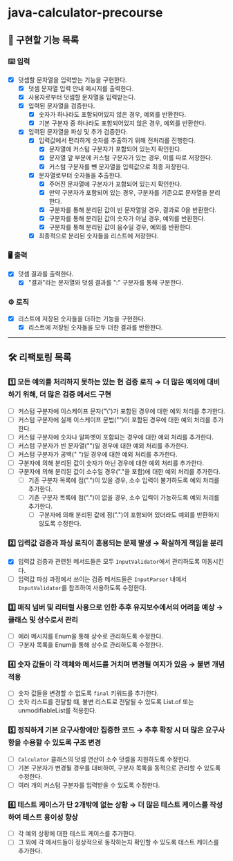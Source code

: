 # java-calculator-precourse

## 🚀 구현할 기능 목록 

### ⌨️ 입력

- [x] 덧셈할 문자열을 입력받는 기능을 구현한다.
  - [x] 덧셈 문자열 입력 안내 메시지를 출력한다.
  - [x] 사용자로부터 덧셈할 문자열을 입력받는다.
  - [x] 입력된 문자열을 검증한다.
    - [x] 숫자가 하나라도 포함되어있지 않은 경우, 예외를 반환한다.
    - [x] 기본 구분자 중 하나라도 포함되어있지 않은 경우, 예외를 반환한다.
  - [x] 입력된 문자열을 파싱 및 추가 검증한다.
    - [x] 입력값에서 편리하게 숫자를 추출하기 위해 전처리를 진행한다.
      - [x] 문자열에 커스텀 구분자가 포함되어 있는지 확인한다.
      - [x] 문자열 앞 부분에 커스텀 구분자가 있는 경우, 이를 따로 저장한다.
      - [x] 커스텀 구분자를 뺸 문자열을 입력값으로 최종 저장한다.
    - [x] 문자열로부터 숫자들을 추출한다.
      - [x] 주어진 문자열에 구분자가 포함되어 있는지 확인한다.
      - [x] 만약 구분자가 포함되어 있는 경우, 구분자를 기준으로 문자열을 분리한다.
      - [x] 구분자를 통해 분리된 값이 빈 문자열일 경우, 결과로 0을 반환한다.
      - [x] 구분자를 통해 분리된 값이 숫자가 아닐 경우, 예외를 반환한다.
      - [x] 구분자를 통해 분리된 값이 음수일 경우, 예외를 반환한다.
    - [x] 최종적으로 분리된 숫자들을 리스트에 저장한다.

### 🖥 출력

- [x] 덧셈 결과를 출력한다.
  - [x] "결과"라는 문자열와 덧셈 결과를 ":" 구분자를 통해 구분한다.

### ⚙️ 로직

- [x] 리스트에 저장된 숫자들을 더하는 기능을 구현한다.
  - [x] 리스트에 저장된 숫자들을 모두 더한 결과를 반환한다.

---

## 🛠️ 리팩토링 목록

### 1️⃣ 모든 예외를 처리하지 못하는 있는 현 검증 로직 → 더 많은 예외에 대비하기 위해, 더 많은 검증 메서드 구현

- [ ] 커스텀 구분자에 이스케이프 문자("\\")가 포함된 경우에 대한 예외 처리를 추가한다.
- [ ] 커스텀 구분자에 실제 이스케이프 문법("\")이 포함된 경우에 대한 예외 처리를 추가한다.
- [ ] 커스텀 구분자에 숫자나 알파벳이 포함되는 경우에 대한 예외 처리를 추가한다.
- [ ] 커스텀 구분자가 빈 문자열("")일 경우에 대한 예외 처리를 추가한다.
- [ ] 커스텀 구분자가 공백(" ")일 경우에 대한 예외 처리를 추가한다.
- [ ] 구분자에 의해 분리된 값이 숫자가 아닌 경우에 대한 예외 처리를 추가한다.
- [ ] 구분자에 의해 분리된 값이 소수일 경우("."을 포함)에 대한 예외 처리를 추가한다.
  - [ ] 기존 구분자 목록에 점(".")이 있을 경우, 소수 입력이 불가하도록 예외 처리를 추가한다.
  - [ ] 기존 구분자 목록에 점(".")이 없을 경우, 소수 입력이 가능하도록 예외 처리를 추가한다.
    - [ ] 구분자에 의해 분리된 값에 점(".")이 포함되어 있더라도 예외를 반환하지 않도록 수정한다.

### 2️⃣ 입력값 검증과 파싱 로직이 혼용되는 문제 발생 → 확실하게 책임을 분리

- [x] 입력값 검증과 관련된 메서드들은 모두 `InputValidator`에서 관리하도록 이동시킨다.
- [ ] 입력값 파싱 과정에서 쓰이는 검증 메서드들은 `InputParser` 내에서 `InputValidator`를 참조하여 사용하도록 수정한다.

### 3️⃣ 매직 넘버 및 리터럴 사용으로 인한 추후 유지보수에서의 어려움 예상 → 클래스 및 상수로서 관리

- [ ] 에러 메시지를 Enum을 통해 상수로 관리하도록 수정한다.
- [ ] 구분자 목록을 Enum을 통해 상수로 관리하도록 수정한다.

### 4️⃣ 숫자 값들이 각 객체와 메서드를 거치며 변경될 여지가 있음 → 불변 개념 적용

- [ ] 숫자 값들을 변경할 수 없도록 `final` 키워드를 추가한다.
- [ ] 숫자 리스트를 전달할 떄, 불변 리스트로 전달될 수 있도록 List.of 또는 unmodifiableList를 적용한다.

### 5️⃣ 정직하게 기본 요구사항에만 집중한 코드 → 추후 확장 시 더 많은 요구사항을 수용할 수 있도록 구조 변경

- [ ] `Calculator` 클래스의 덧셈 연산이 소수 덧셈을 지원하도록 수정한다.
- [ ] 기본 구분자가 변경될 경우를 대비하여, 구분자 목록을 동적으로 관리할 수 있도록 수정한다.
- [ ] 여러 개의 커스텀 구분자를 입력받을 수 있도록 수정한다.

### 6️⃣ 테스트 케이스가 단 2개밖에 없는 상황 → 더 많은 테스트 케이스를 작성하여 테스트 용이성 향상

- [ ] 각 예외 상황에 대한 테스트 케이스를 추가한다.
- [ ] 그 외에 각 메서드들이 정상적으로 동작하는지 확인할 수 있도록 테스트 케이스를 추가한다.